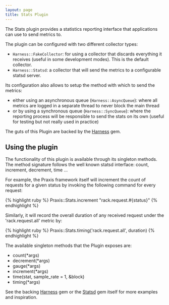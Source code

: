 ```yaml
---
layout: page
title: Stats Plugin
---
```


The Stats plugin provides a statistics reporting interface that applications can use to send metrics to.

The plugin can be configured with two different collector types:

* `Harness::FakeCollector`: for using a collector that discards everything it receives (useful in some development modes). This is the default collector.
* `Harness::Statsd`: a collector that will send the metrics to a configurable statsd server.

Its configuration also allows to setup the method with which to send the metrics:

* either using an asynchronous queue (`Harness::AsyncQueue`): where all metrics are logged in a separate thread to never block the main thread
* or by using a synchronous queue (`Harness::SyncQueue`): where the reporting process will be responsible to send the stats on its own (useful for testing but not really used in practice)

The guts of this Plugin are backed by the [Harness](https://github.com/ahawkins/harness) gem.

## Using the plugin

The functionality of this plugin is available through its singleton methods. The method signature follows the well known statsd interface: count, increment, decrement, time ...

For example, the Praxis framework itself will increment the count of requests for a given status by invoking the following command for every request:

{% highlight ruby %}
Praxis::Stats.increment "rack.request.#{status}"
{% endhighlight %}

Similarly, it will record the overall duration of any received request under the 'rack.request.all' metric by:

{% highlight ruby %}
Praxis::Stats.timing('rack.request.all', duration)
{% endhighlight %}

The available singleton methods that the Plugin exposes are:

* count(*args)
* decrement(*args)
* gauge(*args)
* increment(*args)
* time(stat, sample_rate = 1, &block)
* timing(*args)

See the backing [Harness](https://github.com/ahawkins/harness) gem or the [Statsd](https://github.com/github/statsd-ruby) gem itself for more examples and inspiration.
